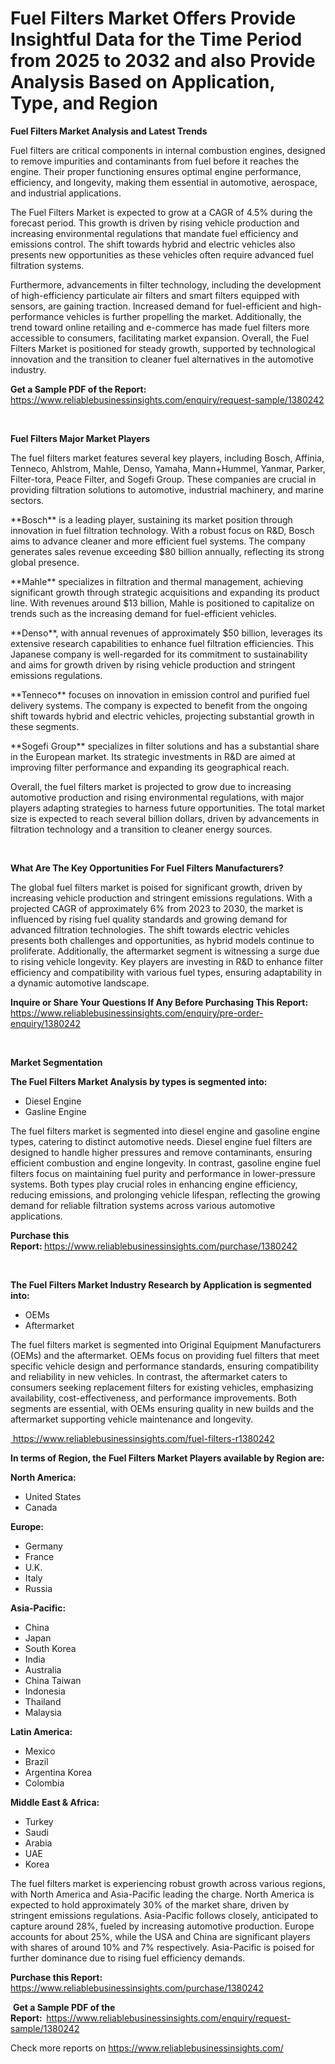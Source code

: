 <p><h1>Fuel Filters Market Offers Provide Insightful Data for the Time Period from 2025 to 2032 and also Provide Analysis Based on Application, Type, and Region</h1></p><p><strong>Fuel Filters Market Analysis and Latest Trends</strong></p>
<p><p>Fuel filters are critical components in internal combustion engines, designed to remove impurities and contaminants from fuel before it reaches the engine. Their proper functioning ensures optimal engine performance, efficiency, and longevity, making them essential in automotive, aerospace, and industrial applications.</p><p>The Fuel Filters Market is expected to grow at a CAGR of 4.5% during the forecast period. This growth is driven by rising vehicle production and increasing environmental regulations that mandate fuel efficiency and emissions control. The shift towards hybrid and electric vehicles also presents new opportunities as these vehicles often require advanced fuel filtration systems.</p><p>Furthermore, advancements in filter technology, including the development of high-efficiency particulate air filters and smart filters equipped with sensors, are gaining traction. Increased demand for fuel-efficient and high-performance vehicles is further propelling the market. Additionally, the trend toward online retailing and e-commerce has made fuel filters more accessible to consumers, facilitating market expansion. Overall, the Fuel Filters Market is positioned for steady growth, supported by technological innovation and the transition to cleaner fuel alternatives in the automotive industry.</p></p>
<p><strong>Get a Sample PDF of the Report:&nbsp;</strong> <a href="https://www.reliablebusinessinsights.com/enquiry/request-sample/1380242?utm_campaign=3032&utm_medium=2&utm_source=Github&utm_content=ia&utm_term=30032025&utm_id=fuel-filters">https://www.reliablebusinessinsights.com/enquiry/request-sample/1380242</a></p>
<p>&nbsp;</p>
<p><strong>Fuel Filters Major Market Players</strong></p>
<p><p>The fuel filters market features several key players, including Bosch, Affinia, Tenneco, Ahlstrom, Mahle, Denso, Yamaha, Mann+Hummel, Yanmar, Parker, Filter-tora, Peace Filter, and Sogefi Group. These companies are crucial in providing filtration solutions to automotive, industrial machinery, and marine sectors.</p><p>**Bosch** is a leading player, sustaining its market position through innovation in fuel filtration technology. With a robust focus on R&D, Bosch aims to advance cleaner and more efficient fuel systems. The company generates sales revenue exceeding $80 billion annually, reflecting its strong global presence.</p><p>**Mahle** specializes in filtration and thermal management, achieving significant growth through strategic acquisitions and expanding its product line. With revenues around $13 billion, Mahle is positioned to capitalize on trends such as the increasing demand for fuel-efficient vehicles.</p><p>**Denso**, with annual revenues of approximately $50 billion, leverages its extensive research capabilities to enhance fuel filtration efficiencies. This Japanese company is well-regarded for its commitment to sustainability and aims for growth driven by rising vehicle production and stringent emissions regulations.</p><p>**Tenneco** focuses on innovation in emission control and purified fuel delivery systems. The company is expected to benefit from the ongoing shift towards hybrid and electric vehicles, projecting substantial growth in these segments.</p><p>**Sogefi Group** specializes in filter solutions and has a substantial share in the European market. Its strategic investments in R&D are aimed at improving filter performance and expanding its geographical reach.</p><p>Overall, the fuel filters market is projected to grow due to increasing automotive production and rising environmental regulations, with major players adapting strategies to harness future opportunities. The total market size is expected to reach several billion dollars, driven by advancements in filtration technology and a transition to cleaner energy sources.</p></p>
<p>&nbsp;</p>
<p><strong>What Are The Key Opportunities For Fuel Filters Manufacturers?</strong></p>
<p><p>The global fuel filters market is poised for significant growth, driven by increasing vehicle production and stringent emissions regulations. With a projected CAGR of approximately 6% from 2023 to 2030, the market is influenced by rising fuel quality standards and growing demand for advanced filtration technologies. The shift towards electric vehicles presents both challenges and opportunities, as hybrid models continue to proliferate. Additionally, the aftermarket segment is witnessing a surge due to rising vehicle longevity. Key players are investing in R&D to enhance filter efficiency and compatibility with various fuel types, ensuring adaptability in a dynamic automotive landscape.</p></p>
<p><strong>Inquire or Share Your Questions If Any Before Purchasing This Report:</strong> <a href="https://www.reliablebusinessinsights.com/enquiry/pre-order-enquiry/1380242?utm_campaign=3032&utm_medium=2&utm_source=Github&utm_content=ia&utm_term=30032025&utm_id=fuel-filters">https://www.reliablebusinessinsights.com/enquiry/pre-order-enquiry/1380242</a></p>
<p>&nbsp;</p>
<p><strong>Market Segmentation</strong></p>
<p><strong>The Fuel Filters Market Analysis by types is segmented into:</strong></p>
<p><ul><li>Diesel Engine</li><li>Gasline Engine</li></ul></p>
<p><p>The fuel filters market is segmented into diesel engine and gasoline engine types, catering to distinct automotive needs. Diesel engine fuel filters are designed to handle higher pressures and remove contaminants, ensuring efficient combustion and engine longevity. In contrast, gasoline engine fuel filters focus on maintaining fuel purity and performance in lower-pressure systems. Both types play crucial roles in enhancing engine efficiency, reducing emissions, and prolonging vehicle lifespan, reflecting the growing demand for reliable filtration systems across various automotive applications.</p></p>
<p><strong>Purchase this Report:&nbsp;</strong><a href="https://www.reliablebusinessinsights.com/purchase/1380242?utm_campaign=3032&utm_medium=2&utm_source=Github&utm_content=ia&utm_term=30032025&utm_id=fuel-filters">https://www.reliablebusinessinsights.com/purchase/1380242</a></p>
<p>&nbsp;</p>
<p><strong>The Fuel Filters Market Industry Research by Application is segmented into:</strong></p>
<p><ul><li>OEMs</li><li>Aftermarket</li></ul></p>
<p><p>The fuel filters market is segmented into Original Equipment Manufacturers (OEMs) and the aftermarket. OEMs focus on providing fuel filters that meet specific vehicle design and performance standards, ensuring compatibility and reliability in new vehicles. In contrast, the aftermarket caters to consumers seeking replacement filters for existing vehicles, emphasizing availability, cost-effectiveness, and performance improvements. Both segments are essential, with OEMs ensuring quality in new builds and the aftermarket supporting vehicle maintenance and longevity.</p></p>
<p><a href="https://www.reliablebusinessinsights.com/fuel-filters-r1380242?utm_campaign=3032&utm_medium=2&utm_source=Github&utm_content=ia&utm_term=30032025&utm_id=fuel-filters">&nbsp;https://www.reliablebusinessinsights.com/fuel-filters-r1380242</a></p>
<p><strong>In terms of Region, the Fuel Filters Market Players available by Region are:</strong></p>
<p>
    <p> <strong> North America: </strong>
        <ul>
            <li>United States</li>
            <li>Canada</li>
        </ul>
        </p> 
    <p> <strong> Europe: </strong>
        <ul>
            <li>Germany</li>
            <li>France</li>
            <li>U.K.</li>
            <li>Italy</li>
            <li>Russia</li>
        </ul>
        </p> 
    <p> <strong> Asia-Pacific: </strong>
        <ul>
            <li>China</li>
            <li>Japan</li>
            <li>South Korea</li>
            <li>India</li>
            <li>Australia</li>
            <li>China Taiwan</li>
            <li>Indonesia</li>
            <li>Thailand</li>
            <li>Malaysia</li>
        </ul>
        </p> 
    <p> <strong> Latin America: </strong>
        <ul>
            <li>Mexico</li>
            <li>Brazil</li>
            <li>Argentina Korea</li>
            <li>Colombia</li>
        </ul>
        </p> 
    <p> <strong> Middle East & Africa: </strong>
        <ul>
            <li>Turkey</li>
            <li>Saudi</li>
            <li>Arabia</li>
            <li>UAE</li>
            <li>Korea</li>
        </ul>
    </p>
    </p>
<p><p>The fuel filters market is experiencing robust growth across various regions, with North America and Asia-Pacific leading the charge. North America is expected to hold approximately 30% of the market share, driven by stringent emissions regulations. Asia-Pacific follows closely, anticipated to capture around 28%, fueled by increasing automotive production. Europe accounts for about 25%, while the USA and China are significant players with shares of around 10% and 7% respectively. Asia-Pacific is poised for further dominance due to rising fuel efficiency demands.</p></p>
<p><strong>Purchase this Report: </strong><a href="https://www.reliablebusinessinsights.com/purchase/1380242?utm_campaign=3032&utm_medium=2&utm_source=Github&utm_content=ia&utm_term=30032025&utm_id=fuel-filters">https://www.reliablebusinessinsights.com/purchase/1380242</a></p>
<p>&nbsp;<strong>Get a Sample PDF of the Report:&nbsp;&nbsp;</strong><a href="https://www.reliablebusinessinsights.com/enquiry/request-sample/1380242?utm_campaign=3032&utm_medium=2&utm_source=Github&utm_content=ia&utm_term=30032025&utm_id=fuel-filters">https://www.reliablebusinessinsights.com/enquiry/request-sample/1380242</a></p>
<p><strong></strong></p>
<p>Check more reports on <a href="https://www.reliablebusinessinsights.com/?utm_campaign=3032&utm_medium=2&utm_source=Github&utm_content=ia&utm_term=30032025&utm_id=fuel-filters">https://www.reliablebusinessinsights.com/</a></p>